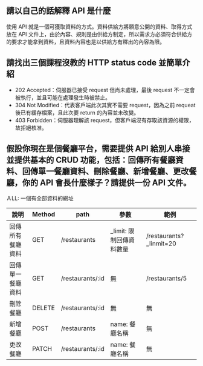 ## 請以自己的話解釋 API 是什麼
使用 API 就是一個可獲取資料的方式。資料供給方將願意公開的資料、取得方式放在 API 文件上，由於內容、規則是由供給方制定，所以需求方必須符合供給方的要求才能拿到資料，且資料內容也是以供給方有釋出的內容為限。

## 請找出三個課程沒教的 HTTP status code 並簡單介紹
- 202 Accepted：伺服器已接受 request 但尚未處理，最後 request 不一定會被執行，並且可能在處理發生時被禁止。
- 304 Not Modified：代表客戶端此次其實不需要 request，因為之前 requeat 後已有緩存檔案，且此次要 return 的內容並未改變。
- 403 Forbidden：伺服器理解該 request，但客戶端沒有存取該資源的權限，故拒絕核准。

## 假設你現在是個餐廳平台，需要提供 API 給別人串接並提供基本的 CRUD 功能，包括：回傳所有餐廳資料、回傳單一餐廳資料、刪除餐廳、新增餐廳、更改餐廳，你的 API 會長什麼樣子？請提供一份 API 文件。
ＡLL: 一個有全部資料的網址

| 說明 | Method | path | 參數 | 範例 |
| --- | --- | --- | --- | --- |
| 回傳所有餐廳資料 | GET | /restaurants | _limit: 限制回傳資料數量 | /restaurants?_linmit=20
| 回傳單一餐廳資料 | GET | /restaurants/:id | 無 | /restaurants/5
| 刪除餐廳 | DELETE |/restaurants/:id | 無 | 無 | 
| 新增餐廳 | POST | /restaurants | name: 餐廳名稱 | 無
| 更改餐廳 | PATCH | /restaurants/:id | name: 餐廳名稱 | 無
